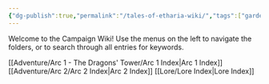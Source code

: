 ```yaml
---
{"dg-publish":true,"permalink":"/tales-of-etharia-wiki/","tags":["gardenEntry"]}
---
```


Welcome to the Campaign Wiki! Use the menus on the left to navigate the folders, or to search through all entries for keywords.

[[Adventure/Arc 1 - The Dragons' Tower/Arc 1 Index\|Arc 1 Index]]
[[Adventure/Arc 2/Arc 2 Index\|Arc 2 Index]]
[[Lore/Lore Index\|Lore Index]]